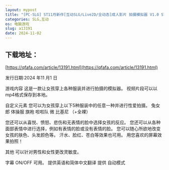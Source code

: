 ```yaml
---
layout: mypost
title: "[PC-SLG] ST11月新作[互动SLG/Live2D/全动态]成人影片 拍摄模拟器 V1.0 STEAM官中[400MB]"
categories: SLG,互动
os: 电脑游戏
slug: a13191
date: 2024-11-02
---
```


## 下载地址：

[https://qfafa.com/article/13191.html](https://qfafa.com/article/13191.html)

发行日期:2024 年11 月1 日

游戏内容
这是一款让女孩穿上各种服装并进行拍摄的模拟器。
视频片段可以以mp4格式保存到本地。

自定义元素
您可以为女孩穿上以下5种服装中的任意一种并进行性爱拍摄。
兔女郎
体操服
旗袍 啦啦队
微
比基尼
（+全裸）

您还可以从喜悦、愤怒、悲伤和无表情的脸中选择女孩的反应。
您还可以从各种面部表情中进行选择，例如有表情的脸或没有表情的脸。
您可以随心所欲地改变女孩的肤色、头发颜色等。
汗水、脸红、苍白等效果也可用。
用您喜欢的屏幕效果拍照！

其他
可以针对男性和女性更改灵敏度。

字幕 ON/OFF 可用。
提供英语和简体中文翻译 提供
自动模式
